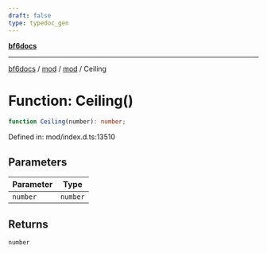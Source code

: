 ```yaml
---
draft: false
type: typedoc_gen
---
```


[**bf6docs**](../../../_index.md)

***

[bf6docs](../../../_index.md) / [mod](../../_index.md) / [mod](../_index.md) / Ceiling

# Function: Ceiling()

```ts
function Ceiling(number): number;
```

Defined in: mod/index.d.ts:13510

## Parameters

| Parameter | Type |
| ------ | ------ |
| `number` | `number` |

## Returns

`number`
